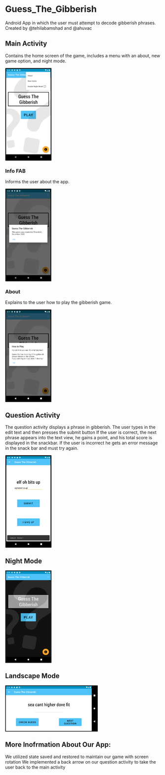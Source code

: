 # Guess_The_Gibberish
Android App in which the user must attempt to decode gibberish phrases. Created by @tehilabamshad and @ahuvac
## Main Activity
Contains the home screen of the game, 
includes a menu with an about, 
new game option, and night mode.


<img src="/screenshots/home_screen.png" width=150 height=300 align=center>

### Info FAB
Informs the user about the app.


<img src="/screenshots/about.png" width=150 height=300 align=center>


### About 
Explains to the user how 
to play the gibberish game.


<img src="/screenshots/how_to_play.png" width=150 height=300 align=center>

## Question Activity
The question activity displays a phrase in gibberish.
The user types in the edit text and then presses the submit button
If the user is correct, the next phrase appears into the text view, he gains
a point, and his total score is displayed in the snackbar.
If the user is incorrect he gets an error message in the snack bar and 
must try again.


<img src="/screenshots/question.png" width=150 height=300 align=center>

## Night Mode
<img src="/screenshots/night_mode.png" width=150 height=300 align=center>

## Landscape Mode


<img src="/screenshots/landscape.png" width=300 height=150 align=center>

## More Inofrmation About Our App:
We utilized state saved and restored to maintain our game with screen rotation
We implemented a back arrow on our question activity to take the user back to the main activity
